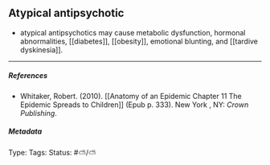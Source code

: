 ## Atypical antipsychotic # 

- atypical antipsychotics may cause metabolic dysfunction, hormonal abnormalities, [[diabetes]], [[obesity]], emotional blunting, and [[tardive dyskinesia]]. 

___

##### References

- Whitaker, Robert. (2010). [[Anatomy of an Epidemic Chapter 11 The Epidemic Spreads to Children]] (Epub p. 333). New York , NY: _Crown Publishing_.

##### Metadata

Type: 
Tags:
Status: #⛅️/⛅️